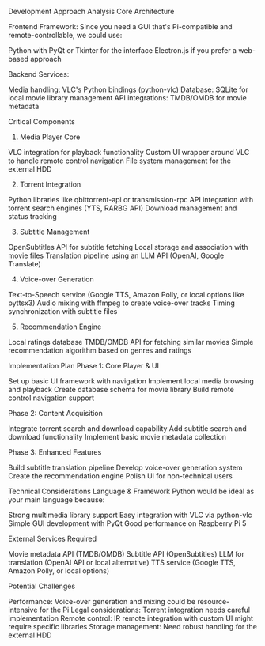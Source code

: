 Development Approach Analysis
Core Architecture

Frontend Framework: Since you need a GUI that's Pi-compatible and remote-controllable, we could use:

Python with PyQt or Tkinter for the interface
Electron.js if you prefer a web-based approach


Backend Services:

Media handling: VLC's Python bindings (python-vlc)
Database: SQLite for local movie library management
API integrations: TMDB/OMDB for movie metadata



Critical Components
1. Media Player Core

VLC integration for playback functionality
Custom UI wrapper around VLC to handle remote control navigation
File system management for the external HDD

2. Torrent Integration

Python libraries like qbittorrent-api or transmission-rpc
API integration with torrent search engines (YTS, RARBG API)
Download management and status tracking

3. Subtitle Management

OpenSubtitles API for subtitle fetching
Local storage and association with movie files
Translation pipeline using an LLM API (OpenAI, Google Translate)

4. Voice-over Generation

Text-to-Speech service (Google TTS, Amazon Polly, or local options like pyttsx3)
Audio mixing with ffmpeg to create voice-over tracks
Timing synchronization with subtitle files

5. Recommendation Engine

Local ratings database
TMDB/OMDB API for fetching similar movies
Simple recommendation algorithm based on genres and ratings

Implementation Plan
Phase 1: Core Player & UI

Set up basic UI framework with navigation
Implement local media browsing and playback
Create database schema for movie library
Build remote control navigation support

Phase 2: Content Acquisition

Integrate torrent search and download capability
Add subtitle search and download functionality
Implement basic movie metadata collection

Phase 3: Enhanced Features

Build subtitle translation pipeline
Develop voice-over generation system
Create the recommendation engine
Polish UI for non-technical users

Technical Considerations
Language & Framework
Python would be ideal as your main language because:

Strong multimedia library support
Easy integration with VLC via python-vlc
Simple GUI development with PyQt
Good performance on Raspberry Pi 5

External Services Required

Movie metadata API (TMDB/OMDB)
Subtitle API (OpenSubtitles)
LLM for translation (OpenAI API or local alternative)
TTS service (Google TTS, Amazon Polly, or local options)

Potential Challenges

Performance: Voice-over generation and mixing could be resource-intensive for the Pi
Legal considerations: Torrent integration needs careful implementation
Remote control: IR remote integration with custom UI might require specific libraries
Storage management: Need robust handling for the external HDD
